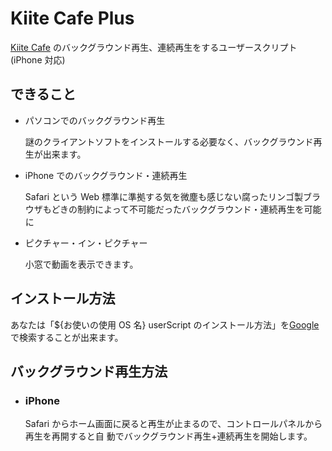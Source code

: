 # Kiite Cafe Plus

[Kiite Cafe](https://cafe.kiite.jp) のバックグラウンド再生、連続再生をするユーザースクリプト
(iPhone 対応)

## できること

- パソコンでのバックグラウンド再生

  謎のクライアントソフトをインストールする必要なく、バックグラウンド再生が出来ます。

- iPhone でのバックグラウンド・連続再生

  Safari という Web 標準に準拠する気を微塵も感じない腐ったリンゴ製ブラウザもどきの制約によって不可能だったバックグラウンド・連続再生を可能に

- ピクチャー・イン・ピクチャー

  小窓で動画を表示できます。

## インストール方法

あなたは「${お使いの使用 OS 名} userScript のインストール方法」を[Google](https://google.com)で検索することが出来ます。

## バックグラウンド再生方法

- ### iPhone

  Safari からホーム画面に戻ると再生が止まるので、コントロールパネルから再生を再開すると自 動でバックグラウンド再生+連続再生を開始します。
